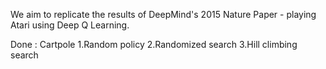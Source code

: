 We aim to replicate the results of DeepMind's 2015 Nature Paper - playing Atari using Deep Q Learning.

Done :
Cartpole 
1.Random policy
2.Randomized search 
3.Hill climbing search 
